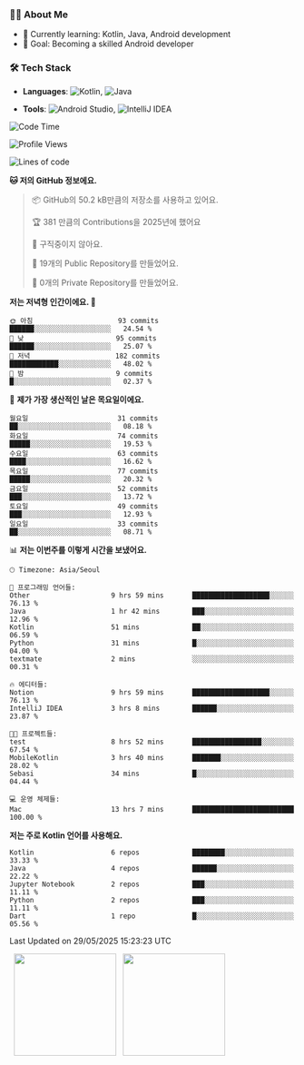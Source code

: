 ### 👨‍💻 About Me
- 🌱 Currently learning: Kotlin, Java, Android development
- 🎯 Goal: Becoming a skilled Android developer

### 🛠 Tech Stack
- **Languages**: ![Kotlin](https://img.shields.io/badge/Kotlin-0095D5?style=flat-square&logo=kotlin&logoColor=white), 
![Java](https://img.shields.io/badge/Java-007396?style=flat-square&logo=coffeescript&logoColor=white)

- **Tools**:
![Android Studio](https://img.shields.io/badge/Android%20Studio-3DDC84?style=flat-square&logo=android-studio&logoColor=white), 
![IntelliJ IDEA](https://img.shields.io/badge/IntelliJ%20IDEA-000000?style=flat-square&logo=intellij-idea&logoColor=white)

<!--START_SECTION:waka-->
![Code Time](http://img.shields.io/badge/Code%20Time-164%20hrs%2032%20mins-blue)

![Profile Views](http://img.shields.io/badge/Profile%20Views-0-blue)

![Lines of code](https://img.shields.io/badge/%EC%A0%80%EB%8A%94%20%EC%97%AC%ED%83%9C%EA%B9%8C%EC%A7%80%20-278.4%20thousand%20%EC%A4%84%EC%9D%98%20%EC%BD%94%EB%93%9C%EB%A5%BC%20%EC%9E%91%EC%84%B1%ED%96%88%EC%96%B4%EC%9A%94.-blue)

**🐱 저의 GitHub 정보에요.** 

> 📦 GitHub의 50.2 kB만큼의 저장소를 사용하고 있어요. 
 > 
> 🏆 381 만큼의 Contributions을 2025년에 했어요
 > 
> 🚫 구직중이지 않아요.
 > 
> 📜 19개의 Public Repository를 만들었어요. 
 > 
> 🔑 0개의 Private Repository를 만들었어요. 
 > 
**저는 저녁형 인간이에요. 🦉** 

```text
🌞 아침                     93 commits          ██████░░░░░░░░░░░░░░░░░░░   24.54 % 
🌆 낮　                     95 commits          ██████░░░░░░░░░░░░░░░░░░░   25.07 % 
🌃 저녁                     182 commits         ████████████░░░░░░░░░░░░░   48.02 % 
🌙 밤　                     9 commits           █░░░░░░░░░░░░░░░░░░░░░░░░   02.37 % 
```
📅 **제가 가장 생산적인 날은 목요일이에요.** 

```text
월요일                      31 commits          ██░░░░░░░░░░░░░░░░░░░░░░░   08.18 % 
화요일                      74 commits          █████░░░░░░░░░░░░░░░░░░░░   19.53 % 
수요일                      63 commits          ████░░░░░░░░░░░░░░░░░░░░░   16.62 % 
목요일                      77 commits          █████░░░░░░░░░░░░░░░░░░░░   20.32 % 
금요일                      52 commits          ███░░░░░░░░░░░░░░░░░░░░░░   13.72 % 
토요일                      49 commits          ███░░░░░░░░░░░░░░░░░░░░░░   12.93 % 
일요일                      33 commits          ██░░░░░░░░░░░░░░░░░░░░░░░   08.71 % 
```


📊 **저는 이번주를 이렇게 시간을 보냈어요.** 

```text
🕑︎ Timezone: Asia/Seoul

💬 프로그래밍 언어들: 
Other                    9 hrs 59 mins       ███████████████████░░░░░░   76.13 % 
Java                     1 hr 42 mins        ███░░░░░░░░░░░░░░░░░░░░░░   12.96 % 
Kotlin                   51 mins             ██░░░░░░░░░░░░░░░░░░░░░░░   06.59 % 
Python                   31 mins             █░░░░░░░░░░░░░░░░░░░░░░░░   04.00 % 
textmate                 2 mins              ░░░░░░░░░░░░░░░░░░░░░░░░░   00.31 % 

🔥 에디터들: 
Notion                   9 hrs 59 mins       ███████████████████░░░░░░   76.13 % 
IntelliJ IDEA            3 hrs 8 mins        ██████░░░░░░░░░░░░░░░░░░░   23.87 % 

🐱‍💻 프로젝트들: 
test                     8 hrs 52 mins       █████████████████░░░░░░░░   67.54 % 
MobileKotlin             3 hrs 40 mins       ███████░░░░░░░░░░░░░░░░░░   28.02 % 
Sebasi                   34 mins             █░░░░░░░░░░░░░░░░░░░░░░░░   04.44 % 

💻 운영 체제들: 
Mac                      13 hrs 7 mins       █████████████████████████   100.00 % 
```

**저는 주로 Kotlin 언어를 사용해요.** 

```text
Kotlin                   6 repos             ████████░░░░░░░░░░░░░░░░░   33.33 % 
Java                     4 repos             ██████░░░░░░░░░░░░░░░░░░░   22.22 % 
Jupyter Notebook         2 repos             ███░░░░░░░░░░░░░░░░░░░░░░   11.11 % 
Python                   2 repos             ███░░░░░░░░░░░░░░░░░░░░░░   11.11 % 
Dart                     1 repo              █░░░░░░░░░░░░░░░░░░░░░░░░   05.56 % 
```




 Last Updated on 29/05/2025 15:23:23 UTC
<!--END_SECTION:waka-->

<p>
  <img height="180em" src="https://github-readme-stats.vercel.app/api?username=JongHyun070105&show_icons=true&include_all_commits=true&bg_color=0d1117&title_color=ffffff&text_color=c9d1d9&icon_color=79ff97">
  <img height="180em" src="https://github-readme-stats.vercel.app/api/top-langs/?username=JongHyun070105&layout=compact&langs_count=4&bg_color=0d1117&title_color=ffffff&text_color=c9d1d9&hide=php,jupyter%20notebook&hide_repo=EcoStep,mimir,git-session">
</p>

